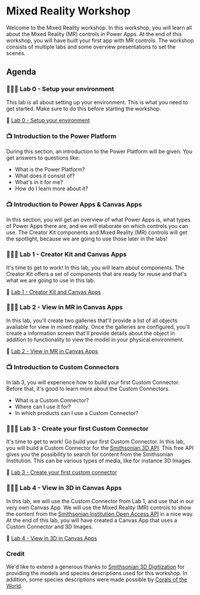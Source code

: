 # Mixed Reality Workshop

Welcome to the Mixed Reality workshop. In this workshop, you will learn all about the Mixed Reality (MR) controls in Power Apps. At the end of this workshop, you will have built your first app with MR controls. The workshop consists of multiple labs and some overview presentations to set the scenes.

## Agenda

### 👩🏾‍💻 Lab 0 - Setup your environment

This lab is all about setting up your environment. This is what you need to get started. Make sure to do this before starting the workshop.

🚀 [Lab 0 - Setup your environment](Lab0)

### 📺 Introduction to the Power Platform

During this section, an introduction to the Power Platform will be given. You get answers to questions like:

- What is the Power Platform?
- What does it consist of?
- What's in it for me?
- How do I learn more about it?

### 📺 Introduction to Power Apps & Canvas Apps

In this section, you will get an overview of what Power Apps is, what types of Power Apps there are, and we will elaborate on which controls you can use. The Creator Kit components and Mixed Reality (MR) controls will get the spotlight, because we are going to use those later in the labs!

### 👩🏾‍💻 Lab 1 - Creator Kit and Canvas Apps

It's time to get to work! In this lab, you will learn about components. The Creator Kit offers a set of components that are ready for reuse and that's what we are going to use in this lab.

🚀 [Lab 1 - Creator Kit and Canvas Apps](Lab1)

### 👩🏾‍💻 Lab 2 - View in MR in Canvas Apps

In this lab, you'll create two galleries that'll provide a list of all objects available for view in mixed reality. Once the galleries are configured, you'll create a information screen that'll provide details about the object in addition to functionality to view the model in your physical environment.

🚀 [Lab 2 - View in MR in Canvas Apps](Lab2)

### 📺 Introduction to Custom Connectors

In lab 3, you will experience how to build your first Custom Connector. Before that, it's good to learn more about the Custom Connectors.

- What is a Custom Connector?
- Where can I use it for?
- In which products can I use a Custom Connector?

### 👩🏾‍💻 Lab 3 - Create your first Custom Connector

It's time to get to work! Go build your first Custom Connector. In this lab, you will build a Custom Connector for the [Smithsonian 3D API](https://3d.si.edu/). This free API gives you the possibility to search for content from the Smithsonian Institution. This can be various types of media, like for instance 3D Images.

🚀 [Lab 3 - Create your first custom connector](Lab3)

### 👩🏾‍💻 Lab 4 - View in 3D in Canvas Apps

In this lab, we will use the Custom Connector from Lab 1, and use that in our very own Canvas App. We will use the Mixed Reality (MR) controls to show the content from the [Smithsonian Institution Open Access API](https://edan.si.edu/openaccess/apidocs/) in a nice way. At the end of this lab, you will have created a Canvas App that uses a Custom Connector and 3D Images.

🚀 [Lab 4 - View in 3D in Canvas Apps](Lab4)

### Credit

We'd like to extend a generous thanks to [Smithsonian 3D Digitization](https://3d.si.edu/) for providing the models and species descriptions used for this workshop. In addition, some species descriptions were made possible by [Corals of the World](http://www.coralsoftheworld.org).
